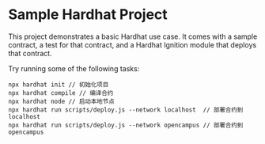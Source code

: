 # Sample Hardhat Project

This project demonstrates a basic Hardhat use case. It comes with a sample contract, a test for that contract, and a Hardhat Ignition module that deploys that contract.

Try running some of the following tasks:



```shell
npx hardhat init // 初始化项目
npx hardhat compile // 编译合约
npx hardhat node // 启动本地节点
npx hardhat run scripts/deploy.js --network localhost  // 部署合约到localhost
npx hardhat run scripts/deploy.js --network opencampus // 部署合约到opencampus
```
